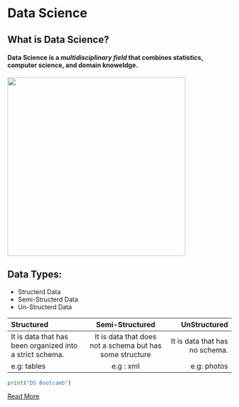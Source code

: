 # Data Science
## What is Data Science?
#### **Data Science** is a *multidisciplinary field* that combines statistics, computer science, and domain knoweldge.

<img src="https://github.com/Tuwaiq-Data-Science-Bootcamp-V4/Markdown-Lab1/blob/main/DS.png" width="400" height="400">

## Data Types:
- Structerd Data
- Semi-Structerd Data
- Un-Structerd Data



| Structured     | Semi-Structured | UnStructured     |
| :---        |    :----:   |          ---: |
| It is data that has been organized into a strict schema.      | It is data that does not a schema but has some structure       | It is data that has no schema.   |
| e.g: tables   | e.g : xml        | e.g: photos      | 

```python 
print("DS Bootcamb")
```

[Read More](https://en.wikipedia.org/wiki/Data_science)
